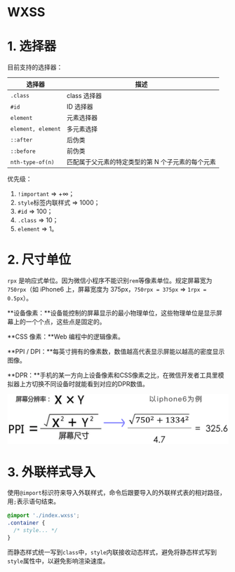 # WXSS

# 1. 选择器

目前支持的选择器：

| 选择器             | 描述                                              |
| ------------------ | ------------------------------------------------- |
| `.class`           | class 选择器                                      |
| `#id`              | ID 选择器                                         |
| `element`          | 元素选择器                                        |
| `element, element` | 多元素选择                                        |
| `::after`          | 后伪类                                            |
| `::before`         | 前伪类                                            |
| `nth-type-of(n)`   | 匹配属于父元素的特定类型的第 N 个子元素的每个元素 |

优先级：

1. `!important` => +∞；
2. `style`标签内联样式 => 1000；
3. `#id` => 100；
4. `.class` => 10；
5. `element` => 1。

# 2. 尺寸单位

`rpx` 是响应式单位。因为微信小程序不能识别`rem`等像素单位。规定屏幕宽为`750rpx`（如 iPhone6 上，屏幕宽度为 375px，`750rpx = 375px` => `1rpx = 0.5px`）。

**设备像素：**设备能控制的屏幕显示的最小物理单位，这些物理单位是显示屏幕上的一个个点，这些点是固定的。

**CSS 像素：**Web 编程中的逻辑像素。

**PPI / DPI：**每英寸拥有的像素数，数值越高代表显示屏能以越高的密度显示图像。

**DPR：**手机的某一方向上设备像素和CSS像素之比，在微信开发者工具里模拟器上方切换不同设备时就能看到对应的DPR数值。

![PPI的换算](./img/wxss-1.png)

# 3. 外联样式导入

使用`@import`标识符来导入外联样式，命令后跟要导入的外联样式表的相对路径，用`;`表示语句结束。

```css
@import './index.wxss';
.container {
  /* style... */
}
```

而静态样式统一写到`class`中，`style`内联接收动态样式，避免将静态样式写到`style`属性中，以避免影响渲染速度。